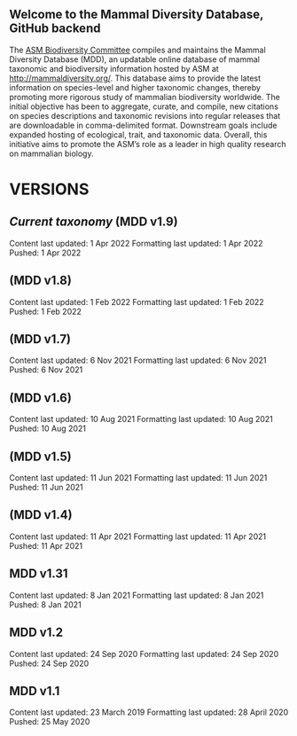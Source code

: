 ## Welcome to the Mammal Diversity Database, GitHub backend

 The [ASM Biodiversity Committee](http://www.mammalsociety.org/committees/biodiversity) compiles and maintains the Mammal Diversity Database (MDD), an updatable online database of mammal taxonomic and biodiversity information hosted by ASM at http://mammaldiversity.org/. This database aims to provide the latest information on species-level and higher taxonomic changes, thereby promoting more rigorous study of mammalian biodiversity worldwide. The initial objective has been to aggregate, curate, and compile, new citations on species descriptions and taxonomic revisions into regular releases that are downloadable in comma-delimited format. Downstream goals include expanded hosting of ecological, trait, and taxonomic data. Overall, this initiative aims to promote the ASM’s role as a leader in high quality research on mammalian biology. 

# VERSIONS
#####

## _Current taxonomy_ (MDD v1.9)

Content last updated: 1 Apr 2022
Formatting last updated: 1 Apr 2022
Pushed: 1 Apr 2022

## (MDD v1.8)

Content last updated: 1 Feb 2022
Formatting last updated: 1 Feb 2022
Pushed: 1 Feb 2022

## (MDD v1.7)

Content last updated: 6 Nov 2021
Formatting last updated: 6 Nov 2021
Pushed: 6 Nov 2021

## (MDD v1.6)

Content last updated: 10 Aug 2021
Formatting last updated:  10 Aug 2021
Pushed:  10 Aug 2021

## (MDD v1.5)

Content last updated: 11 Jun 2021
Formatting last updated:  11 Jun 2021
Pushed:  11 Jun 2021

## (MDD v1.4)

Content last updated: 11 Apr 2021
Formatting last updated:  11 Apr 2021
Pushed:  11 Apr 2021

## MDD v1.31

Content last updated: 8 Jan 2021
Formatting last updated:  8 Jan 2021
Pushed:  8 Jan 2021

## MDD v1.2

Content last updated: 24 Sep 2020
Formatting last updated: 24 Sep 2020
Pushed: 24 Sep 2020

## MDD v1.1

Content last updated: 23 March 2019
Formatting last updated: 28 April 2020
Pushed: 25 May 2020

